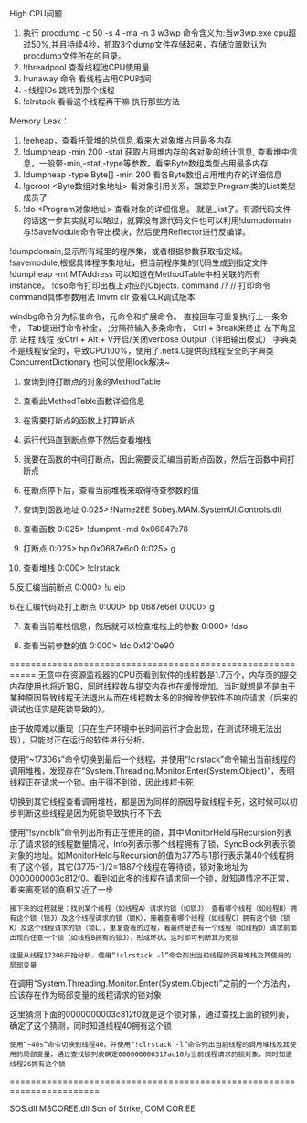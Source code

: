 High CPU问题
1. 执行 procdump -c 50 -s 4 -ma -n 3 w3wp    命令含义为:当w3wp.exe  cpu超过50%,并且持续4秒，抓取3个dump文件存储起来，存储位置默认为procdump文件所在的目录。
2. !threadpool  查看线程池CPU使用量
3. !runaway 命令  看线程占用CPU时间
4. ~线程IDs 跳转到那个线程
5. !clrstack 看看这个线程再干嘛 执行那些方法

Memory Leak：
1. !eeheap，查看托管堆的总信息,看来大对象堆占用最多内存
2. !dumpheap -min 200 -stat 获取占用堆内存的各对象的统计信息, 查看堆中信息，一般带-min,-stat,-type等参数。看来Byte数组类型占用最多内存
3. !dumpheap -type Byte[] -min 200 看各Byte数组占用堆内存的详细信息
4. !gcroot <Byte数组对象地址> 看对象引用关系，跟踪到Program类的List类型成员了
5. !do <Program对象地址> 查看对象的详细信息。 就是_list了。有源代码文件的话这一步其实就可以略过，就算没有源代码文件也可以利用!dumpdomain与!SaveModule命令导出模块，然后使用Reflector进行反编译。

!dumpdomain,显示所有域里的程序集，或者根据参数获取指定域。
!savemodule,根据具体程序集地址，把当前程序集的代码生成到指定文件
!dumpheap -mt MTAddress   可以知道在MethodTable中相关联的所有instance。
!dso命令打印出栈上对应的Objects.
command /?  // 打印命令command具体参数用法
lmvm clr  查看CLR调试版本


windbg命令分为标准命令，元命令和扩展命令。
直接回车可重复执行上一条命令， Tab键进行命令补全， ;分隔符输入多条命令，  Ctrl + Break来终止
左下角显示 进程:线程
按Ctrl + Alt + V开启/关闭verbose Output（详细输出模式）
字典类不是线程安全的，导致CPU100%，使用了.net4.0提供的线程安全的字典类 ConcurrentDictionary  也可以使用lock解决~


1. 查询到待打断点的对象的MethodTable
2. 查看此MethodTable函数详细信息
3. 在需要打断点的函数上打算断点
4. 运行代码直到断点停下然后查看堆栈
5. 我要在函数的中间打断点，因此需要反汇编当前断点函数，然后在函数中间打断点
7. 在断点停下后，查看当前堆栈来取得待查参数的值


1. 查询到函数地址
0:025> !Name2EE Sobey.MAM.SystemUI.Controls.dll

2. 查看函数
0:025> !dumpmt -md 0x06847e78

3. 打断点
0:025> bp 0x0687e6c0
0:025> g

4. 查看堆栈
0:000> !clrstack

5.反汇编当前断点
0:000> !u eip

6.在汇编代码处打上断点
0:000> bp 0687e6e1 
0:000> g

7. 查看当前堆栈信息，然后就可以检查堆栈上的参数
0:000> !dso

8. 查看当前参数的值
0:000> !dc 0x1210e90

===========================================================
无意中在资源监视器的CPU页看到软件的线程数是1.7万个，内存页的提交内存使用也将近18G，同时线程数与提交内存也在缓慢增加。当时就想是不是由于某种原因导致线程无法退出从而在线程数太多的时候致使软件不响应请求（后来的调试也证实是死锁导致的）。

   由于故障难以重现（只在生产环境中长时间运行才会出现，在测试环境无法出现），只能对正在运行的软件进行分析。
   
   使用“~17306s”命令切换到最后一个线程，并使用“!clrstack”命令输出当前线程的调用堆栈，发现存在“System.Threading.Monitor.Enter(System.Object)”，表明线程正在请求一个锁。由于得不到锁，因此线程卡死



   切换到其它线程查看调用堆栈，都是因为同样的原因导致线程卡死，这时候可以初步判断这些线程是因为死锁导致执行不下去

   使用“!syncblk”命令列出所有正在使用的锁，其中MonitorHeld与Recursion列表示了请求锁的线程数量情况，Info列表示哪个线程拥有了锁，SyncBlock列表示锁对象的地址。如MonitorHeld与Recursion的值为3775与1那行表示第40个线程拥有了这个锁，其它(3775-1)/2=1887个线程在等待锁，锁对象地址为0000000003c812f0。看到如此多的线程在请求同一个锁，就知道情况不正常，看来离死锁的真相又近了一步
   
    接下来的过程就是：找到某个线程（如线程A）请求的锁（如锁J），查看哪个线程（如线程B）拥有这个锁（锁J）及这个线程请求的锁（锁K），接着查看哪个线程（如线程C）拥有这个锁（锁K）及这个线程请求的锁（锁L），重复查看的过程，看最终是否有一个线程（如线程D）请求前面出现的任意一个锁（如线程B拥有的锁J），形成环状，这时即可判断其为死锁
	
	这里从线程17306开始分析，使用“!clrstack -l”命令列出当前线程的调用堆栈及其使用的局部变量

   在调用“System.Threading.Monitor.Enter(System.Object)”之前的一个方法内，应该存在作为局部变量的线程请求的锁对象

   这里猜测下面的0000000003c812f0就是这个锁对象，通过查找上面的锁列表，确定了这个猜测，同时知道线程40拥有这个锁
   
    使用“~40s”命令切换到线程40，并使用“!clrstack -l”命令列出当前线程的调用堆栈及其使用的局部变量，通过查找锁列表确定000000000317ac10为当前线程请求的锁对象，同时知道线程26拥有这个锁
	
=======================================================================


SOS.dll MSCOREE.dll
Son of Strike, COM COR EE
